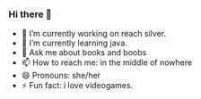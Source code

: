 ### Hi there 👋

<!--
**LazyOne02/LazyOne02** is a ✨ _special_ ✨ repository because its `README.md` (this file) appears on your GitHub profile.

Here are some ideas to get you started:
-->

- 🔭 I’m currently working on reach silver.
- 🌱 I’m currently learning java.
- 💬 Ask me about books and boobs
- 📫 How to reach me: in the middle of nowhere
- 😄 Pronouns: she/her
- ⚡ Fun fact: i love videogames.


